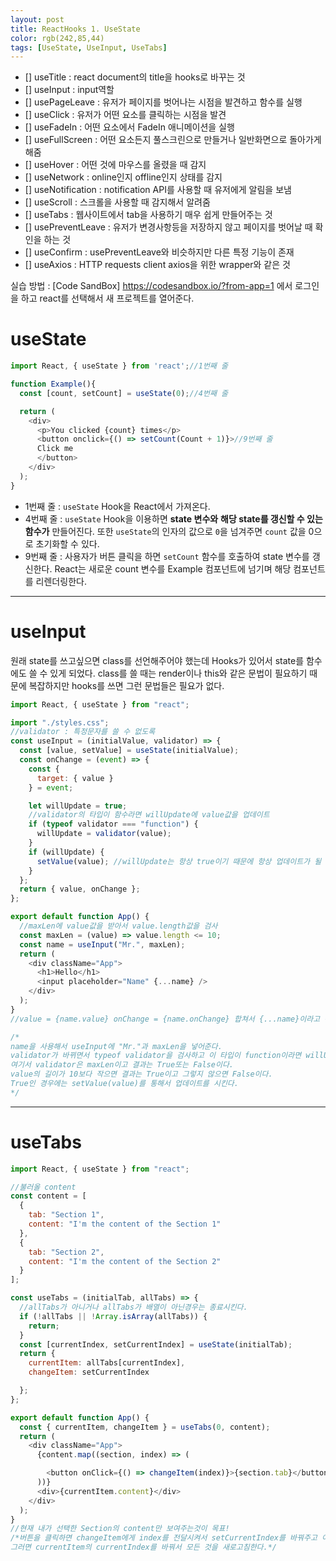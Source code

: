 ```yaml
---
layout: post
title: ReactHooks 1. UseState
color: rgb(242,85,44)
tags: [UseState, UseInput, UseTabs]
---
```


- [] useTitle : react document의 title을 hooks로 바꾸는 것
- [] useInput : input역할
- [] usePageLeave : 유저가 페이지를 벗어나는 시점을 발견하고 함수를 실행
- [] useClick : 유저가 어떤 요소를 클릭하는 시점을 발견
- [] useFadeIn : 어떤 요소에서 FadeIn 애니메이션을 실행
- [] useFullScreen : 어떤 요소든지 풀스크린으로 만들거나 일반화면으로 돌아가게해줌
- [] useHover : 어떤 것에 마우스를 올렸을 때 감지
- [] useNetwork : online인지 offline인지 상태를 감지
- [] useNotification : notification API를 사용할 때 유저에게 알림을 보냄
- [] useScroll : 스크롤을 사용할 때 감지해서 알려줌
- [] useTabs : 웹사이트에서 tab을 사용하기 매우 쉽게 만들어주는 것
- [] usePreventLeave : 유저가 변경사항등을 저장하지 않고 페이지를 벗어날 때 확인을 하는 것
- [] useConfirm  : usePreventLeave와 비슷하지만 다른 특정 기능이 존재
- [] useAxios : HTTP requests client axios을 위한 wrapper와 같은 것

실습 방법 : 
[Code SandBox]
https://codesandbox.io/?from-app=1 에서 로그인을 하고 react를 선택해서 새 프로젝트를 열어준다.

# useState

```javascript
import React, { useState } from 'react';//1번째 줄

function Example(){
  const [count, setCount] = useState(0);//4번째 줄

  return (
    <div>
      <p>You clicked {count} times</p>
      <button onclick={() => setCount(Count + 1)}>//9번째 줄
      Click me
      </button>
    </div>
  );
}
```
- 1번째 줄 : `useState` Hook을 React에서 가져온다.
- 4번째 줄 : `useState` Hook을 이용하면 __state 변수와__ __해당 state를 갱신할 수 있는 함수가__ 만들어진다. 또한 `useState`의 인자의 값으로 `0`을 넘겨주면 `count` 값을 0으로 초기화할 수 있다.
- 9번째 줄 : 사용자가 버튼 클릭을 하면 `setCount` 함수를 호출하여 state 변수를 갱신한다. React는 새로운 count 변수를 Example 컴포넌트에 넘기며 해당 컴포넌트를 리렌더링한다.  

- - -
# useInput


원래 state를 쓰고싶으면 class를 선언해주어야 했는데 Hooks가 있어서 state를 함수에도 쓸 수 있게 되었다.
class를 쓸 때는 render이나 this와 같은 문법이 필요하기 때문에 복잡하지만 hooks를 쓰면 그런 문법들은 필요가 없다.

```javascript
import React, { useState } from "react";

import "./styles.css";
//validator : 특정문자를 쓸 수 없도록
const useInput = (initialValue, validator) => {
  const [value, setValue] = useState(initialValue);
  const onChange = (event) => {
    const {
      target: { value }
    } = event;

    let willUpdate = true;
    //validator의 타입이 함수라면 willUpdate에 value값을 업데이트
    if (typeof validator === "function") {
      willUpdate = validator(value);
    }
    if (willUpdate) {
      setValue(value); //willUpdate는 항상 true이기 때문에 항상 업데이트가 될 것이다.
    }
  };
  return { value, onChange };
};

export default function App() {
  //maxLen에 value값을 받아서 value.length값을 검사
  const maxLen = (value) => value.length <= 10;
  const name = useInput("Mr.", maxLen);
  return (
    <div className="App">
      <h1>Hello</h1>
      <input placeholder="Name" {...name} />
    </div>
  );
}
//value = {name.value} onChange = {name.onChange} 합쳐서 {...name}이라고 쓴다.

/*
name을 사용해서 useInput에 "Mr."과 maxLen을 넣어준다.
validator가 바뀌면서 typeof validator을 검사하고 이 타입이 function이라면 willUpdate에 validator의 결과를 업로드한다.
여기서 validator은 maxLen이고 결과는 True또는 False이다.
value의 길이가 10보다 작으면 결과는 True이고 그렇지 않으면 False이다.
True인 경우에는 setValue(value)를 통해서 업데이트를 시킨다.
*/
```
- - -

# useTabs

```javascript
import React, { useState } from "react";

//불러올 content
const content = [
  {
    tab: "Section 1",
    content: "I'm the content of the Section 1"
  },
  {
    tab: "Section 2",
    content: "I'm the content of the Section 2"
  }
];

const useTabs = (initialTab, allTabs) => {
  //allTabs가 아니거나 allTabs가 배열이 아닌경우는 종료시킨다.
  if (!allTabs || !Array.isArray(allTabs)) {
    return;
  }
  const [currentIndex, setCurrentIndex] = useState(initialTab);
  return {
    currentItem: allTabs[currentIndex],
    changeItem: setCurrentIndex

  };
};

export default function App() {
  const { currentItem, changeItem } = useTabs(0, content);
  return (
    <div className="App">
      {content.map((section, index) => (

        <button onClick={() => changeItem(index)}>{section.tab}</button>
      ))}
      <div>{currentItem.content}</div>
    </div>
  );
}
//현재 내가 선택한 Section의 content만 보여주는것이 목표!
/*버튼을 클릭하면 changeItem에게 index를 전달시켜서 setCurrentIndex를 바꿔주고 이것은 state를 바꿔줄 것이다.(useState) 
그러면 currentItem의 currentIndex를 바꿔서 모든 것을 새로고침한다.*/
```
